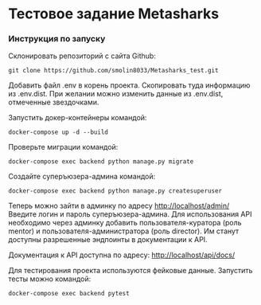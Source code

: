 # Тестовое задание Metasharks

### Инструкция по запуску

Склонировать репозиторий с сайта Github:

```git clone https://github.com/smolin8033/Metasharks_test.git```

Добавить файл .env в корень проекта. Скопировать туда
информацию из .env.dist. При желании
можно изменить данные из .env.dist, отмеченные
звездочками.

Запустить докер-контейнеры командой:

```docker-compose up -d --build```

Проверьте миграции командой:

```docker-compose exec backend python manage.py migrate```

Создайте суперъюзера-админа командой:

```docker-compose exec backend python manage.py createsuperuser```

Теперь можно зайти в админку по адресу [http://localhost/admin/](http://localhost/admin/)
Введите логин и пароль суперъюзера-админа. Для использования API
необходимо через админку добавить пользователя-куратора
(роль mentor) и пользователя-администратора (роль director).
Им станут доступны разрешенные эндпоинты в документации к API.

Документация к API доступна по адресу: [http://localhost/api/docs/](http://localhost/api/docs/)

Для тестирования проекта используются фейковые данные. Запустить тесты
можно командой:

```docker-compose exec backend pytest```
